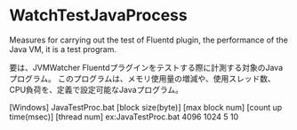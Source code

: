 WatchTestJavaProcess
====================

Measures for carrying out the test of Fluentd plugin, the performance of the Java VM, it is a test program.

要は、JVMWatcher Fluentdプラグインをテストする際に計測する対象のJavaプログラム。
このプログラムは、メモリ使用量の増減や、使用スレッド数、CPU負荷を、定義で設定可能なJavaプログラム。

[Windows]
JavaTestProc.bat [block size(byte)] [max block num] [count up time(msec)] [thread num]
ex:JavaTestProc.bat 4096 1024 5 10
